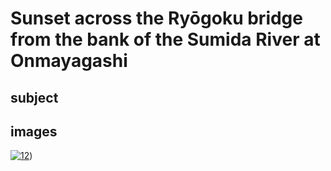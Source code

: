 # Sunset across the Ryōgoku bridge from the bank of the Sumida River at Onmayagashi

## subject

## images

[![12](https://upload.wikimedia.org/wikipedia/commons/thumb/2/25/Sunset_across_the_Ryogoku_bridge_from_the_bank_of_the_Sumida_river_at_Onmagayashi.jpg/290px-Sunset_across_the_Ryogoku_bridge_from_the_bank_of_the_Sumida_river_at_Onmagayashi.jpg)](https://en.wikipedia.org/wiki/File:Sunset_across_the_Ryogoku_bridge_from_the_bank_of_the_Sumida_river_at_Onmagayashi.jpg))
